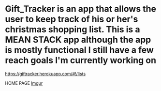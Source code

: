 # Gift_Tracker is an app that allows the user to keep track of his or her's christmas shopping list.  This is a MEAN STACK app although the app is mostly functional I still have a few reach goals I'm currently working on

https://giftracker.herokuapp.com/#!/lists


HOME PAGE
[Imgur](https://i.imgur.com/eOxpKNk.jpg)
